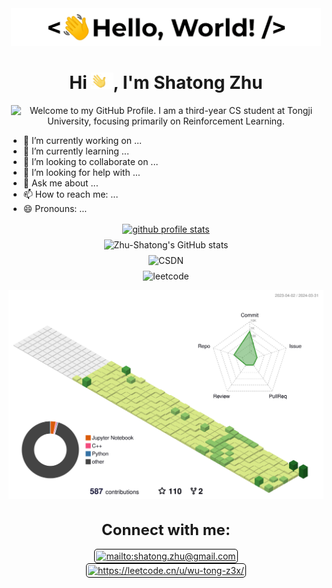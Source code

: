<p align='center' style='margin: 16px 4px 8px;'>
    <img src="./assets/greetings.gif" alt="Hello World" />
</p>


<h1 align="center">
    Hi <img src='./assets/wave.gif' height='26' alt='there'>, I'm Shatong Zhu
</h1>

<p align='center' style='margin: 16px 4px 8px;'>
    <img src="https://readme-typing-svg.herokuapp.com?font=Fira+Code&duration=1000&pause=2000&color=54A6FF&center=true&vCenter=true&multiline=true&width=710&height=100&lines=Welcome+to+my+GitHub+Profile;I+am+a+third-year+CS+student+at+Tongji+University;focusing+primarily+on+Reinforcement+Learning" 
         alt="Welcome to my GitHub Profile. I am a third-year CS student at Tongji University, focusing primarily on Reinforcement Learning." />
</p>


- 🔭 I’m currently working on ...
- 🌱 I’m currently learning ...
- 👯 I’m looking to collaborate on ...
- 🤔 I’m looking for help with ...
- 💬 Ask me about ...
- 📫 How to reach me: ...
- 😄 Pronouns: ...

<p align="center" style='margin: 16px 4px 8px;'>
    <a href="https://github.com/ryo-ma/github-profile-trophy">
        <img src="https://github-profile-trophy.vercel.app/?username=Zhu-Shatong&theme=gruvbox&column=7&margin-w=2&margin-h=2&no-bg=true&no-frame=true" alt="github profile stats" />
    </a>
</p>

<p align="center" style='margin: 8px 4px;'>
    <img src="https://github-readme-stats.vercel.app/api?username=Zhu-Shatong&show_icons=true&bg_color=30,e96443,904e95&title_color=fff&text_color=fff&include_all_commits=true" alt="Zhu-Shatong's GitHub stats" />

<p align="center" style='margin: 8px 4px;'>
    <img src="https://stats.justsong.cn/api/csdn?id=zhushatong" alt="CSDN" />

<p align="center" style='margin: 8px 4px;'>
    <img src="https://stats.justsong.cn/api/leetcode?username=wu-tong-z3x&cn=true" alt="leetcode" />

![](./profile-3d-contrib/profile-green-animate.svg)

<!--
![](./profile-3d-contrib/profile-green.svg)
![](./profile-3d-contrib/profile-season-animate.svg)
![](./profile-3d-contrib/profile-season.svg)
![](./profile-3d-contrib/profile-south-season-animate.svg)
![](./profile-3d-contrib/profile-south-season.svg)
![](./profile-3d-contrib/profile-night-view.svg)
![](./profile-3d-contrib/profile-night-green.svg)
![](./profile-3d-contrib/profile-night-rainbow.svg)
![](./profile-3d-contrib/profile-gitblock.svg)
-->

<!--
<p align='center' style='margin: 16px 4px 8px;'>
    <img src="./assets/dev-working_rounded.gif" alt="working developer">
</p>
-->
<h3 align="center" style='margin: 32px 4px 8px; font-size: 24px;'>
    Connect with me:
</h3>
<p align="center" style='margin: 16px 4px 8px;'>
    <a href="mailto:shatong.zhu@gmail.com" target="blank" rel="noreferrer">
        <img align="center" src="https://www.vectorlogo.zone/logos/gmail/gmail-icon.svg" alt="mailto:shatong.zhu@gmail.com" height="30" width="30" style="background: #ffffff; border-radius: 5px; border: 1px solid #000000; margin: 0 2px; padding: 2px;" />
    </a>
    <a href="https://leetcode.cn/u/wu-tong-z3x/" target="blank" rel="noreferrer">
        <img align="center" src="https://assets.leetcode.com/static_assets/public/icons/favicon-16x16.png" alt="https://leetcode.cn/u/wu-tong-z3x/" height="30" width="30" style="background: #ffffff; border-radius: 5px; border: 1px solid #000000; margin: 0 2px; padding: 2px;" />
    </a>
</p>


